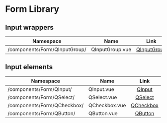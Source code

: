 # Form Library

## Input wrappers

| Namespace                     | Name            |               Link               |
| ----------------------------- | --------------- | :------------------------------: |
| /components/Form/QInputGroup/ | QInputGroup.vue | [QInputGroup](./input-groups.md) |

## Input elements

| Namespace                   | Name          |            Link            |
| --------------------------- | ------------- | :------------------------: |
| /components/Form/QInput/    | QInput.vue    |    [QInput](./input.md)    |
| /components/Form/QSelect/   | QSelect.vue   |   [QSelect](./select.md)   |
| /components/Form/QCheckbox/ | QCheckbox.vue | [QCheckbox](./checkbox.md) |
| /components/Form/QButton/   | QButton.vue   |   [QButton](./button.md)   |

